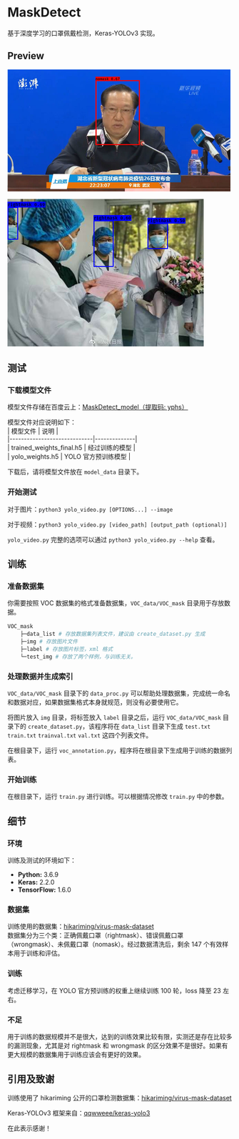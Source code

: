 # MaskDetect  

基于深度学习的口罩佩戴检测，Keras-YOLOv3 实现。  

## Preview  

![nomask_sample](VOC_data/VOC_mask/test_img/01_out_show.png)  

![rightmask_sample](VOC_data/VOC_mask/test_img/02_out.jpg)  

## 测试  

### 下载模型文件  

模型文件存储在百度云上：[MaskDetect_model（提取码: yphs）](https://pan.baidu.com/s/1L9g8dvM8tn0wZkHM47lsfw)  

模型文件对应说明如下：  
| 模型文件                        | 说明           |  
|-----------------------------|--------------|  
| trained\_weights\_final\.h5 | 经过训练的模型      |  
| yolo\_weights\.h5           | YOLO 官方预训练模型 |  

下载后，请将模型文件放在 `model_data` 目录下。  

### 开始测试  

对于图片：`python3 yolo_video.py [OPTIONS...] --image`  

对于视频：`python3 yolo_video.py [video_path] [output_path (optional)]`  

`yolo_video.py` 完整的选项可以通过 `python3 yolo_video.py --help` 查看。  

## 训练  

### 准备数据集  

你需要按照 VOC 数据集的格式准备数据集，`VOC_data/VOC_mask` 目录用于存放数据。  

```sh  
VOC_mask  
    ├─data_list # 存放数据集列表文件，建议由 create_dataset.py 生成  
    ├─img # 存放图片文件  
    ├─label # 存放图片标签，xml 格式  
    └─test_img # 存放了两个样例，与训练无关。  
```  

### 处理数据并生成索引  

`VOC_data/VOC_mask` 目录下的 `data_proc.py` 可以帮助处理数据集，完成统一命名和数据对应，如果数据集格式本身就规范，则没有必要使用它。  

将图片放入 `img` 目录，将标签放入 `label` 目录之后，运行 `VOC_data/VOC_mask` 目录下的 `create_dataset.py`，该程序将在 `data_list` 目录下生成 `test.txt` `train.txt` `trainval.txt` `val.txt` 这四个列表文件。  

在根目录下，运行 `voc_annotation.py`，程序将在根目录下生成用于训练的数据列表。  

### 开始训练  

在根目录下，运行 `train.py` 进行训练。可以根据情况修改 `train.py` 中的参数。  

## 细节  

### 环境  

训练及测试的环境如下：  

* **Python:** 3.6.9  
* **Keras:** 2.2.0  
* **TensorFlow:** 1.6.0  

### 数据集  

训练使用的数据集：[hikariming/virus-mask-dataset](https://github.com/hikariming/virus-mask-dataset)  
数据集分为三个类：正确佩戴口罩（rightmask）、错误佩戴口罩（wrongmask）、未佩戴口罩（nomask）。经过数据清洗后，剩余 147 个有效样本用于训练和评估。  

### 训练  

考虑迁移学习，在 YOLO 官方预训练的权重上继续训练 100 轮，loss 降至 23 左右。  

### 不足  

用于训练的数据规模并不是很大，达到的训练效果比较有限，实测还是存在比较多的漏测现象，尤其是对 rightmask 和 wrongmask 的区分效果不是很好。如果有更大规模的数据集用于训练应该会有更好的效果。  

## 引用及致谢  

训练使用了 hikariming 公开的口罩检测数据集：[hikariming/virus-mask-dataset](https://github.com/hikariming/virus-mask-dataset)  

Keras-YOLOv3 框架来自：[qqwweee/keras-yolo3](https://github.com/qqwweee/keras-yolo3)  

在此表示感谢！  